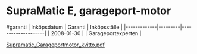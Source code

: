 # SupraMatic E, garageport-motor
#garanti
| Inköpsdatum | Garanti | Inköpsställe       |
|-------------|---------|--------------------|
| 2008-01-30  |         | Garageportexperten |

[Supramatic_Garageportmotor_kvitto.pdf](SupraMatic%20E,%20garageport-motor/Supramatic_Garageportmotor_kvitto.pdf)<!-- {"embed":"true", "preview":"true"} -->